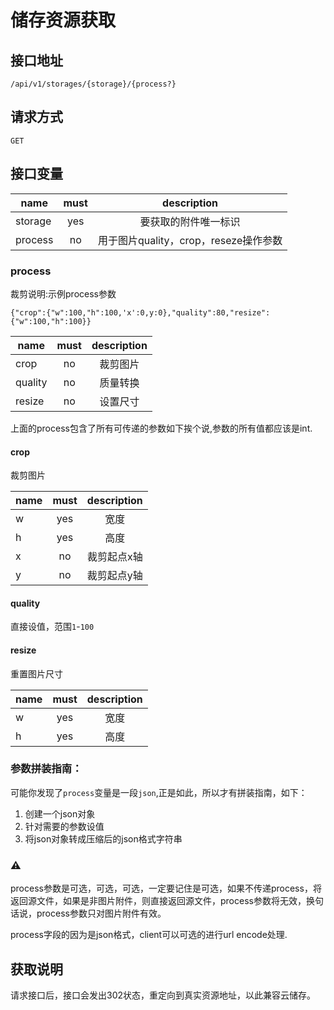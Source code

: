 # 储存资源获取

## 接口地址
```
/api/v1/storages/{storage}/{process?}
```

## 请求方式
```
GET
```

## 接口变量
| name     | must     | description |
|----------|:--------:|:--------:|
| storage  | yes      | 要获取的附件唯一标识 |
| process  | no       | 用于图片quality，crop，reseze操作参数

### process
裁剪说明:示例process参数
```json5
{"crop":{"w":100,"h":100,'x':0,y:0},"quality":80,"resize":{"w":100,"h":100}}
```

| name     | must     | description |
|----------|:--------:|:--------:|
| crop     | no       | 裁剪图片  |
| quality  | no       | 质量转换  |
| resize   | no       | 设置尺寸  |

上面的process包含了所有可传递的参数如下挨个说,参数的所有值都应该是int.

#### crop
裁剪图片

| name     | must     | description |
|----------|:--------:|:--------:|
| w        | yes      | 宽度      |
| h        | yes      | 高度     |
| x        | no       | 裁剪起点x轴 |
| y        | no       | 裁剪起点y轴 |

#### quality
直接设值，范围`1`-`100`

#### resize
重置图片尺寸

| name     | must     | description |
|----------|:--------:|:--------:|
| w        | yes      | 宽度      |
| h        | yes      | 高度     |

### 参数拼装指南：
可能你发现了`process`变量是一段`json`,正是如此，所以才有拼装指南，如下：

1. 创建一个json对象
2. 针对需要的参数设值
3. 将json对象转成压缩后的json格式字符串

### ⚠️
process参数是可选，可选，可选，一定要记住是可选，如果不传递process，将返回源文件，如果是非图片附件，则直接返回源文件，process参数将无效，换句话说，process参数只对图片附件有效。

process字段的因为是json格式，client可以可选的进行url encode处理.

## 获取说明
请求接口后，接口会发出302状态，重定向到真实资源地址，以此兼容云储存。

